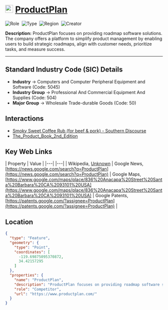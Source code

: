 
# <img src="https://www.productplan.com/uploads/PP-favicon.png" alt="ProductPlan Logo" height="25px" title="ProductPlan" />  [ProductPlan](https://www.productplan.com/) 


![Role](https://img.shields.io/badge/Role-Competitor-blue?style=for-the-badge)&nbsp;&nbsp;![Type](https://img.shields.io/badge/Type-Private-blue?style=for-the-badge)&nbsp;&nbsp;![Region](https://img.shields.io/badge/Region-AMER-blue?style=for-the-badge)&nbsp;&nbsp;![Creator](https://img.shields.io/badge/Creator-John%20Goodman-blue?style=for-the-badge)

**Description:** ProductPlan focuses on providing roadmap software solutions. The company offers a platform to simplify product management by enabling users to build strategic roadmaps, align with customer needs, prioritize tasks, and measure success.

---


## Standard Industry Code (SIC) Details

* **Industry** &#8594; Computers and Computer Peripheral Equipment and Software (Code: 5045)
* **Industry Group** &#8594; Professional And Commercial Equipment And Supplies (Code: 504)
* **Major Group** &#8594; Wholesale Trade-durable Goods (Code: 50)

## Interactions
 
 *  [Smoky Sweet Coffee Rub (for beef & pork) - Southern Discourse](/Interactions/Smoky%20Sweet%20Coffee%20Rub%20(for%20beef%20&%20pork)%20-%20Southern%20Discourse.pdf) 
*  [The_Product_Book_2nd_Edition](/Interactions/The_Product_Book_2nd_Edition.pdf) 


## Key Web Links

 | Property | Value | 
 |---|  |---| 
 | Wikipedia, [Unknown](Unknown)  | Google News, [https://news.google.com/search?q=ProductPlan](https://news.google.com/search?q=ProductPlan)  | Google Maps, [https://www.google.com/maps/place/836%20Anacapa%20Street%20Santa%20Barbara%20CA%2093101%20USA](https://www.google.com/maps/place/836%20Anacapa%20Street%20Santa%20Barbara%20CA%2093101%20USA)  | Google Patents, [https://patents.google.com/?assignee=ProductPlan](https://patents.google.com/?assignee=ProductPlan)  | 


## Location
```geojson
{
  "type": "Feature",
  "geometry": {
    "type": "Point",
    "coordinates": [
      -119.69875095370872,
      34.42157295
    ]
  },
  "properties": {
    "name": "ProductPlan",
    "description": "ProductPlan focuses on providing roadmap software solutions. The company offers a platform to simplify product management by enabling users to build strategic roadmaps, align with customer needs, prioritize tasks, and measure success.",
    "role": "Competitor",
    "url": "https://www.productplan.com/"
  }
}
```